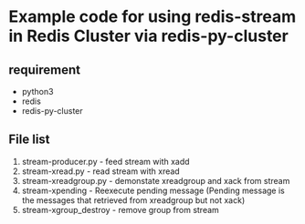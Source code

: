 # Example code for using redis-stream in Redis Cluster via redis-py-cluster

## requirement
- python3
- redis
- redis-py-cluster

## File list

1. stream-producer.py -  feed stream with xadd
2. stream-xread.py - read stream with xread
3. stream-xreadgroup.py - demonstate xreadgroup and xack from stream
4. stream-xpending - Reexecute pending message (Pending message is the messages that retrieved from xreadgroup but not xack)
5. stream-xgroup_destroy - remove group from stream




